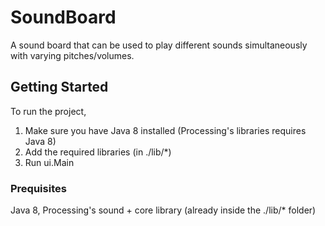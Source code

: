 # SoundBoard

A sound board that can be used to play different sounds simultaneously with varying pitches/volumes.

## Getting Started

To run the project,
1. Make sure you have Java 8 installed (Processing's libraries requires Java 8)
2. Add the required libraries (in ./lib/*)
3. Run ui.Main

### Prequisites

Java 8, Processing's sound + core library (already inside the ./lib/* folder)